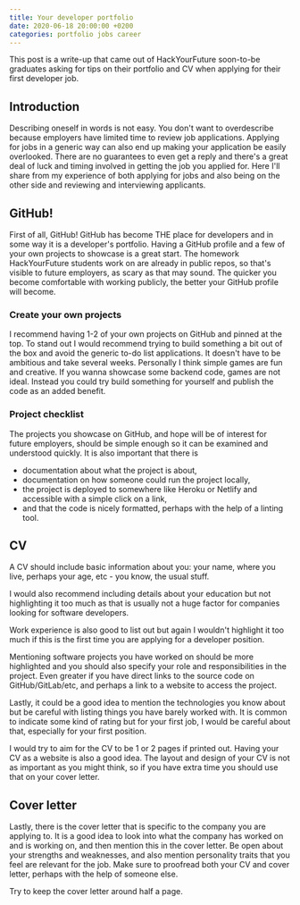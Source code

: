 ```yaml
---
title: Your developer portfolio
date: 2020-06-18 20:00:00 +0200
categories: portfolio jobs career
---
```


This post is a write-up that came out of HackYourFuture soon-to-be graduates asking for tips on their portfolio and CV when applying for their first developer job.

## Introduction

Describing oneself in words is not easy. You don't want to overdescribe because employers have limited time to review job applications. Applying for jobs in a generic way can also end up making your application be easily overlooked. There are no guarantees to even get a reply and there's a great deal of luck and timing involved in getting the job you applied for. Here I'll share from my experience of both applying for jobs and also being on the other side and reviewing and interviewing applicants.

## GitHub!

First of all, GitHub! GitHub has become THE place for developers and in some way it is a developer's portfolio. Having a GitHub profile and a few of your own projects to showcase is a great start. The homework HackYourFuture students work on are already in public repos, so that's visible to future employers, as scary as that may sound. The quicker you become comfortable with working publicly, the better your GitHub profile will become.

### Create your own projects

I recommend having 1-2 of your own projects on GitHub and pinned at the top. To stand out I would recommend trying to build something a bit out of the box and avoid the generic to-do list applications. It doesn't have to be ambitious and take several weeks. Personally I think simple games are fun and creative. If you wanna showcase some backend code, games are not ideal. Instead you could try build something for yourself and publish the code as an added benefit.

### Project checklist

The projects you showcase on GitHub, and hope will be of interest for future employers, should be simple enough so it can be examined and understood quickly. It is also important that there is

- documentation about what the project is about,
- documentation on how someone could run the project locally,
- the project is deployed to somewhere like Heroku or Netlify and accessible with a simple click on a link,
- and that the code is nicely formatted, perhaps with the help of a linting tool.

## CV

A CV should include basic information about you: your name, where you live, perhaps your age, etc - you know, the usual stuff.

I would also recommend including details about your education but not highlighting it too much as that is usually not a huge factor for companies looking for software developers.

Work experience is also good to list out but again I wouldn't highlight it too much if this is the first time you are applying for a developer position.

Mentioning software projects you have worked on should be more highlighted and you should also specify your role and responsibilities in the project. Even greater if you have direct links to the source code on GitHub/GitLab/etc, and perhaps a link to a website to access the project.

Lastly, it could be a good idea to mention the technologies you know about but be careful with listing things you have barely worked with. It is common to indicate some kind of rating but for your first job, I would be careful about that, especially for your first position.

I would try to aim for the CV to be 1 or 2 pages if printed out. Having your CV as a website is also a good idea.
The layout and design of your CV is not as important as you might think, so if you have extra time you should use that on your cover letter.

## Cover letter

Lastly, there is the cover letter that is specific to the company you are applying to. It is a good idea to look into what the company has worked on and is working on, and then mention this in the cover letter. Be open about your strengths and weaknesses, and also mention personality traits that you feel are relevant for the job. Make sure to proofread both your CV and cover letter, perhaps with the help of someone else.

Try to keep the cover letter around half a page.
